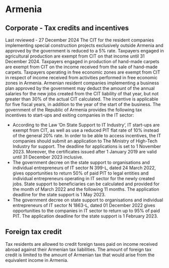 # Armenia
## Corporate - Tax credits and incentives
Last reviewed - 27 December 2024
The CIT for the resident companies implementing special construction projects exclusively outside Armenia and approved by the government is reduced to a 5% rate.
Taxpayers engaged in agricultural production are exempt from CIT on that income until 31 December 2024.
Taxpayers engaged in production of hand-made carpets are exempt from CIT on the income received from the sale of hand-made carpets.
Taxpayers operating in free economic zones are exempt from CIT in respect of income received from activities performed in free economic zones in Armenia. Armenian resident companies implementing a business plan approved by the government may deduct the amount of the annual salaries for the new jobs created from the CIT liability of that year, but not greater than 30% of the actual CIT calculated. The incentive is applicable for five fiscal years, in addition to the year of the start of the business.
The government of the Republic of Armenia provides the following tax incentives to start-ups and exiting companies in the IT sector:
  * According to the Law ’On State Support to IT Industry‘, IT start-ups are exempt from CIT, as well as use a reduced PIT flat rate of 10% instead of the general 20% rate. In order to be able to access incentives, the IT companies should submit an application to The Ministry of High-Tech Industry for support․ The deadline for applications is set to 1 November 2023. Moreover, the certificates issued after 1 January 2019 are valid until 31 December 2023 inclusive.
  * The government decree on the state support to organisations and individual entrepreneurs of IT sector N 399-Լ, dated 24 March 2022, gives opportunities to return 50% of paid PIT to legal entities and individual entrepreneurs operating in IT sector for the newly created jobs. State support to beneficiaries can be calculated and provided for the month of March 2022 and the following 11 months. The application deadline for the state support is 1 May 2023.
  * The government decree on state support to organisations and individual entrepreneurs of IT sector N 1863-Լ, dated 01 December 2022 gives opportunities to the companies in IT sector to return up to 95% of paid PIT. The application deadline for the state support is 1 February 2023.


## Foreign tax credit
Tax residents are allowed to credit foreign taxes paid on income received abroad against their Armenian tax liabilities. The amount of foreign tax credit is limited to the amount of Armenian tax that would arise from the equivalent income in Armenia.
